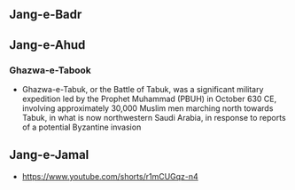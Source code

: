 ## Jang-e-Badr

## Jang-e-Ahud

### Ghazwa-e-Tabook
* Ghazwa-e-Tabuk, or the Battle of Tabuk, was a significant military expedition led by the Prophet Muhammad (PBUH) in October 630 CE, involving approximately 30,000 Muslim men marching north towards Tabuk, in what is now northwestern Saudi Arabia, in response to reports of a potential Byzantine invasion

## Jang-e-Jamal
* https://www.youtube.com/shorts/r1mCUGqz-n4
